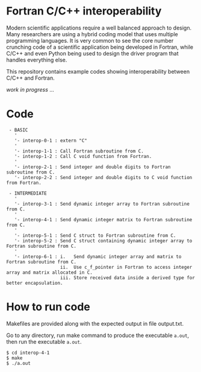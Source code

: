# Fortran C/C++ interoperability

Modern scientific applications require a well balanced approach to design. Many researchers are using a hybrid coding model that uses multiple programming languages. It is very common to see the core number crunching code of a scientific application being developed in Fortran, while C/C++ and even Python being used to design the driver program that handles everything else.

This repository contains example codes showing interoperability between C/C++ and Fortran.

_work in progress_ ...

# Code

```
 - BASIC
   '
   '- interop-0-1 : extern "C"
   '
   '- interop-1-1 : Call Fortran subroutine from C.
   '- interop-1-2 : Call C void function from Fortran.
   '
   '- interop-2-1 : Send integer and double digits to Fortran subroutine from C.
   '- interop-2-2 : Send integer and double digits to C void function from Fortran.

 - INTERMEDIATE
   '
   '- interop-3-1 : Send dynamic integer array to Fortran subroutine from C.
   '
   '- interop-4-1 : Send dynamic integer matrix to Fortran subroutine from C.
   '
   '- interop-5-1 : Send C struct to Fortran subroutine from C.
   '- interop-5-2 : Send C struct containing dynamic integer array to Fortran subroutine from C.
   '
   '- interop-6-1 : i.   Send dynamic integer array and matrix to Fortran subroutine from C.
                    ii.  Use c_f_pointer in Fortran to access integer array and matrix allocated in C.
                    iii. Store received data inside a derived type for better encapsulation.
```
# How to run code

Makefiles are provided along with the expected output in file output.txt.

Go to any directory, run make command to produce the executable `a.out`, then run the executable `a.out`.

```
$ cd interop-4-1
$ make
$ ./a.out
```
